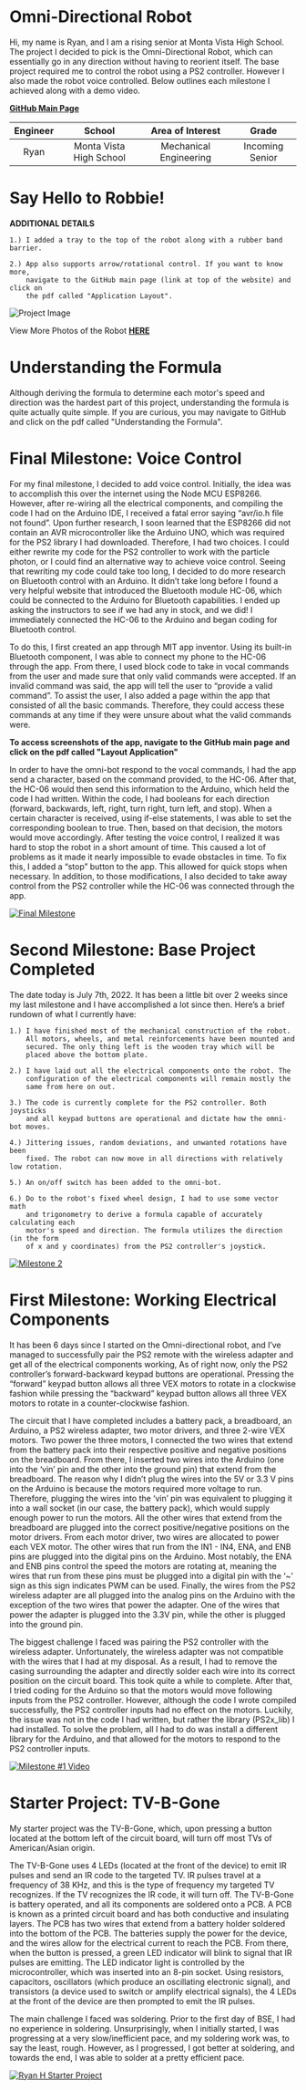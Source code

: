 ﻿# Omni-Directional Robot
Hi, my name is Ryan, and I am a rising senior at Monta Vista High School. The project I decided to pick is the Omni-Directional Robot, which can essentially go in any direction without having to reorient itself. The base project required me to control the robot using a PS2 controller. However I also made the robot voice controlled. Below outlines each milestone I achieved along with a demo video.

[**GitHub Main Page**](https://github.com/BlueStamp-Engineering-2022/RyanH_BSE_Project/tree/main)

| **Engineer** | **School** | **Area of Interest** | **Grade** |
|:--:|:--:|:--:|:--:|
| Ryan | Monta Vista High School | Mechanical Engineering | Incoming Senior

# Say Hello to Robbie!

**ADDITIONAL DETAILS**

    1.) I added a tray to the top of the robot along with a rubber band barrier.
 
    2.) App also supports arrow/rotational control. If you want to know more, 
        navigate to the GitHub main page (link at top of the website) and click on 
        the pdf called "Application Layout".


![Project Image](https://lh3.googleusercontent.com/OTDZB_fRbJauujnu-WCWGBnh68xhCh3yK_IIQ2RLxm3OuFnp-NtxN7NV8xpYM68l3zfZxrPyPTi9qgjOuEeBDCfNuW9lkevW1aViOrRdyOd0khJoxAZGgizDsQwP8VO2sqmetw5LU-5-GMH4mdnk7aNdwUENzH9g7dXRPH2s2RE3KtppfX9-6APqr_fQLwXQiGH-LkXxwk8_3aItmG7DgcOUzZkM_oj00skPp8Ddp6J-K-sCRqMVdhQBMXbfHFYcC2hAz3cFfmOXEqXjo8rVUkVVnCRTTviLPZkrGLEP5F786OhnWylgUhu0vcjvDjRS0pIhGpSzmgvRTYAf__ekQeKBHxwlZ1F0RKFWxFKAFc-Pb1ZqCDieJML64qFFNOFQbDt7zs2ElQQcnIqaQKaLCd0jezgRbT_nJUPwy1UFi5-3Q7u4PiD23guOQYQwZKeQ5EIG-xViN9BHNDgH-nwILP5mg-I93FHhKPIE-cTvIprH0c88AIKifALQEHJR9KfXLWSp_VY-EUqHlwX0uSIx1cLxoD0XhESKR8N_AOgLkxSfhfZ6oVuz9z2S0PkaxCxzos5lrB8rHA3S16YZvbsTF1kJsKDKl7qAQjvDAz6oAwjrrLhE0fR705n6Cn2JU7fmeGE1tXGCfDSNkhlrmoqZo0ohfTTaaHSHoS1I6MGY3mJCrDakGfhzsusrOkCrMNYGfIrt_HIlPUHzmT2Dz1CnM7ztur8nqHpPctVUjfMgH81NH9p_5QqB62KIMAE5JaMaS7PdsI98-qaKbhxaOYWiZ-lgEsla3vksvAOZPlYCrIhBEdKH0Ib1TJjfvk-TrmM4HJqCZ9xWcR5z9kHwBINFEXhwTSTqO5sv_7xoaJqC4Rp-_ZeWKOGI-b7-SovS2Kb-NTg5hm77pCSPcrFS7wC_OrZzYDZ99pcSl_l3Dr62CT_pQG7D8kn-pRua2oiQGTvs18sZ1woK7NcRGBNhDqknEw=w672-h933-no?authuser=0)

View More Photos of the Robot [**HERE**](https://photos.app.goo.gl/3SrxdFMFwUQ3dkWM9)

# Understanding the Formula
Although deriving the formula to determine each motor's speed and direction was the hardest part of this project, understanding the formula is quite actually quite simple. If you are curious, you may navigate to GitHub and click on the pdf called "Understanding the Formula". 


# Final Milestone: Voice Control
For my final milestone, I decided to add voice control. Initially, the idea was to accomplish this over the internet using the Node MCU ESP8266. However, after re-wiring all the electrical components, and compiling the code I had on the Arduino IDE, I received a fatal error saying “avr/io.h file not found”. Upon further research, I soon learned that the ESP8266 did not contain an AVR microcontroller like the Arduino UNO, which was required for the PS2 library I had downloaded. Therefore, I had two choices. I could either rewrite my code for the PS2 controller to work with the particle photon, or I could find an alternative way to achieve voice control. Seeing that rewriting my code could take too long, I decided to do more research on Bluetooth control with an Arduino. It didn’t take long before I found a very helpful website that introduced the Bluetooth module HC-06, which could be connected to the Arduino for Bluetooth capabilities. I ended up asking the instructors to see if we had any in stock, and we did! I immediately connected the HC-06 to the Arduino and began coding for Bluetooth control. 

To do this, I first created an app through MIT app inventor. Using its built-in Bluetooth component, I was able to connect my phone to the HC-06 through the app. From there, I used block code to take in vocal commands from the user and made sure that only valid commands were accepted. If an invalid command was said, the app will tell the user to “provide a valid command”. To assist the user, I also added a page within the app that consisted of all the basic commands. Therefore, they could access these commands at any time if they were unsure about what the valid commands were. 

****To access screenshots of the app, navigate to the GitHub main page and click on the pdf called "Layout Application"****

In order to have the omni-bot respond to the vocal commands, I had the app send a character, based on the command provided, to the HC-06. After that, the HC-06 would then send this information to the Arduino, which held the code I had written. Within the code, I had booleans for each direction (forward, backwards, left, right, turn right, turn left, and stop). When a certain character is received, using if-else statements, I was able to set the corresponding boolean to true. Then, based on that decision, the motors would move accordingly. After testing the voice control, I realized it was hard to stop the robot in a short amount of time. This caused a lot of problems as it made it nearly impossible to evade obstacles in time. To fix this, I added a “stop” button to the app. This allowed for quick stops when necessary. In addition, to those modifications, I also decided to take away control from the PS2 controller while the HC-06 was connected through the app. 

[![Final Milestone](https://res.cloudinary.com/marcomontalbano/image/upload/v1658525335/video_to_markdown/images/youtube--Z5iSiJXumOA-c05b58ac6eb4c4700831b2b3070cd403.jpg)](https://www.youtube.com/watch?v=Z5iSiJXumOA "Milestone 3")


# Second Milestone: Base Project Completed
The date today is July 7th, 2022. It has been a little bit over 2 weeks since my last milestone and I have accomplished a lot since then. Here’s a brief rundown of what I currently have: 

    1.) I have finished most of the mechanical construction of the robot. 
        All motors, wheels, and metal reinforcements have been mounted and 
        secured. The only thing left is the wooden tray which will be 
        placed above the bottom plate. 
  
    2.) I have laid out all the electrical components onto the robot. The 
        configuration of the electrical components will remain mostly the 
        same from here on out.
 
    3.) The code is currently complete for the PS2 controller. Both joysticks 
        and all keypad buttons are operational and dictate how the omni-bot moves. 
 
    4.) Jittering issues, random deviations, and unwanted rotations have been 
        fixed. The robot can now move in all directions with relatively low rotation. 
  
    5.) An on/off switch has been added to the omni-bot.
    
    6.) Do to the robot's fixed wheel design, I had to use some vector math 
        and trigonometry to derive a formula capable of accurately calculating each 
        motor's speed and direction. The formula utilizes the direction (in the form 
        of x and y coordinates) from the PS2 controller's joystick.

[![Milestone 2](https://res.cloudinary.com/marcomontalbano/image/upload/v1658528884/video_to_markdown/images/youtube--AEiCQfl9qKQ-c05b58ac6eb4c4700831b2b3070cd403.jpg)](https://www.youtube.com/watch?v=AEiCQfl9qKQ "Milestone 2")


# First Milestone: Working Electrical Components 
It has been 6 days since I started on the Omni-directional robot, and I’ve managed to successfully pair the PS2 remote with the wireless adapter and get all of the electrical components working, As of right now, only the PS2 controller’s forward-backward keypad buttons are operational. Pressing the “forward” keypad button allows all three VEX motors to rotate in a clockwise fashion while pressing the “backward” keypad button allows all three VEX motors to rotate in a counter-clockwise fashion. 

The circuit that I have completed includes a battery pack, a breadboard, an Arduino, a PS2 wireless adapter, two motor drivers, and three 2-wire VEX motors. Two power the three motors, I connected the two wires that extend from the battery pack into their respective positive and negative positions on the breadboard. From there, I inserted two wires into the Arduino (one into the ‘vin’ pin and the other into the ground pin) that extend from the breadboard. The reason why I didn’t plug the wires into the 5V or 3.3 V pins on the Arduino is because the motors required more voltage to run. Therefore, plugging the wires into the ‘vin’ pin was equivalent to plugging it into a wall socket (in our case, the battery pack), which would supply enough power to run the motors. All the other wires that extend from the breadboard are plugged into the correct positive/negative positions on the motor drivers. From each motor driver, two wires are allocated to power each VEX motor. The other wires that run from the IN1 - IN4, ENA, and ENB pins are plugged into the digital pins on the Arduino. Most notably, the ENA and ENB pins control the speed the motors are rotating at, meaning the wires that run from these pins must be plugged into a digital pin with the ‘~’ sign as this sign indicates PWM can be used. Finally, the wires from the PS2 wireless adapter are all plugged into the analog pins on the Arduino with the exception of the two wires that power the adapter. One of the wires that power the adapter is plugged into the 3.3V pin, while the other is plugged into the ground pin. 

The biggest challenge I faced was pairing the PS2 controller with the wireless adapter. Unfortunately, the wireless adapter was not compatible with the wires that I had at my disposal. As a result, I had to remove the casing surrounding the adapter and directly solder each wire into its correct position on the circuit board. This took quite a while to complete. After that, I tried coding for the Arduino so that the motors would move following inputs from the PS2 controller. However, although the code I wrote compiled successfully, the PS2 controller inputs had no effect on the motors. Luckily, the issue was not in the code I had written, but rather the library (PS2x_lib) I had installed. To solve the problem, all I had to do was install a different library for the Arduino, and that allowed for the motors to respond to the PS2 controller inputs. 



[![Milestone #1 Video](https://res.cloudinary.com/marcomontalbano/image/upload/v1656710570/video_to_markdown/images/youtube--j4AGbipcVsw-c05b58ac6eb4c4700831b2b3070cd403.jpg)](https://www.youtube.com/watch?v=j4AGbipcVsw "Milestone #1 Video")


# Starter Project: TV-B-Gone 


My starter project was the TV-B-Gone, which, upon pressing a button located at the bottom left of the circuit board, will turn off most TVs of American/Asian origin. 

The TV-B-Gone uses 4 LEDs (located at the front of the device) to emit IR pulses and send an IR code to the targeted TV. IR pulses travel at a frequency of 38 KHz, and this is the type of frequency my targeted TV recognizes. If the TV recognizes the IR code, it will turn off. The TV-B-Gone is battery operated, and all its components are soldered onto a PCB. A PCB is known as a printed circuit board and has both conductive and insulating layers. The PCB has two wires that extend from a battery holder soldered into the bottom of the PCB. The batteries supply the power for the device, and the wires allow for the electrical current to reach the PCB. From there, when the button is pressed, a green LED indicator will blink to signal that IR pulses are emitting. The LED indicator light is controlled by the microcontroller, which was inserted into an 8-pin socket. Using resistors, capacitors, oscillators (which produce an oscillating electronic signal), and transistors (a device used to switch or amplify electrical signals), the 4 LEDs at the front of the device are then prompted to emit the IR pulses. 

The main challenge I faced was soldering. Prior to the first day of BSE, I had no experience in soldering. Unsurprisingly, when I initially started, I was progressing at a very slow/inefficient pace, and my soldering work was, to say the least, rough. However, as I progressed, I got better at soldering, and towards the end, I was able to solder at a pretty efficient pace. 


[![Ryan H Starter Project](https://res.cloudinary.com/marcomontalbano/image/upload/v1655500204/video_to_markdown/images/youtube--NJntLOVBBz4-c05b58ac6eb4c4700831b2b3070cd403.jpg)](https://www.youtube.com/watch?v=NJntLOVBBz4 "Ryan H Starter Project")


